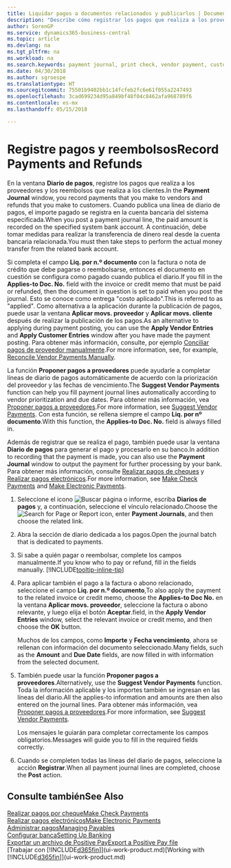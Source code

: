 ```yaml
---
title: Liquidar pagos a documentos relacionados y publicarlos | Documentos de Microsoft
description: "Describe cómo registrar los pagos que realiza a los proveedores y los reembolsos que realiza a los clientes."
author: SorenGP
ms.service: dynamics365-business-central
ms.topic: article
ms.devlang: na
ms.tgt_pltfrm: na
ms.workload: na
ms.search.keywords: payment journal, print check, vendor payment, customer refund, creditor, debt, balance due, AP
ms.date: 04/30/2018
ms.author: sgroespe
ms.translationtype: HT
ms.sourcegitcommit: 75501b9402bb1c14fcfeb2fc6e61f055a2247493
ms.openlocfilehash: 3cad699234d95a849bf48f04c8462afa968789f6
ms.contentlocale: es-mx
ms.lasthandoff: 05/15/2018

---
```

# <a name="record-payments-and-refunds"></a><span data-ttu-id="d97a1-103">Registre pagos y reembolsos</span><span class="sxs-lookup"><span data-stu-id="d97a1-103">Record Payments and Refunds</span></span>
<span data-ttu-id="d97a1-104">En la ventana **Diario de pagos**, registre los pagos que realiza a los proveedores y los reembolsos que realiza a los clientes.</span><span class="sxs-lookup"><span data-stu-id="d97a1-104">In the **Payment Journal** window, you record payments that you make to vendors and refunds that you make to customers.</span></span> <span data-ttu-id="d97a1-105">Cuando publica una línea de diario de pagos, el importe pagado se registra en la cuenta bancaria del sistema especificada.</span><span class="sxs-lookup"><span data-stu-id="d97a1-105">When you post a payment journal line, the paid amount is recorded on the specified system bank account.</span></span> <span data-ttu-id="d97a1-106">A continuación, debe tomar medidas para realizar la transferencia de dinero real desde la cuenta bancaria relacionada.</span><span class="sxs-lookup"><span data-stu-id="d97a1-106">You must then take steps to perform the actual money transfer from the related bank account.</span></span>

<span data-ttu-id="d97a1-107">Si completa el campo **Liq. por n.º documento** con la factura o nota de crédito que debe pagarse o reembolsarse, entonces el documento en cuestión se configura como pagado cuando publica el diario.</span><span class="sxs-lookup"><span data-stu-id="d97a1-107">If you fill in the **Applies-to Doc. No.** field with the invoice or credit memo that must be paid or refunded, then the document in question is set to paid when you post the journal.</span></span> <span data-ttu-id="d97a1-108">Esto se conoce como entrega "costo aplicado".</span><span class="sxs-lookup"><span data-stu-id="d97a1-108">This is referred to as "applied".</span></span> <span data-ttu-id="d97a1-109">Como alternativa a la aplicación durante la publicación de pagos, puede usar la ventana **Aplicar movs. proveedor** y **Aplicar movs. cliente** después de realizar la publicación de los pagos.</span><span class="sxs-lookup"><span data-stu-id="d97a1-109">As an alternative to applying during payment posting, you can use the **Apply Vendor Entries** and **Apply Customer Entries** window after you have made the payment posting.</span></span> <span data-ttu-id="d97a1-110">Para obtener más información, consulte, por ejemplo [Conciliar pagos de proveedor manualmente](payables-how-apply-purchase-transactions-manually.md).</span><span class="sxs-lookup"><span data-stu-id="d97a1-110">For more information, see, for example, [Reconcile Vendor Payments Manually](payables-how-apply-purchase-transactions-manually.md).</span></span>

<span data-ttu-id="d97a1-111">La función **Proponer pagos a proveedores** puede ayudarle a completar líneas de diario de pagos automáticamente de acuerdo con la priorización del proveedor y las fechas de vencimiento.</span><span class="sxs-lookup"><span data-stu-id="d97a1-111">The **Suggest Vendor Payments** function can help you fill payment journal lines automatically according to vendor prioritization and due dates.</span></span> <span data-ttu-id="d97a1-112">Para obtener más información, vea [Proponer pagos a proveedores](payables-how-suggest-vendor-payments.md).</span><span class="sxs-lookup"><span data-stu-id="d97a1-112">For more information, see [Suggest Vendor Payments](payables-how-suggest-vendor-payments.md).</span></span> <span data-ttu-id="d97a1-113">Con esta función, se rellena siempre el campo **Liq. por nº documento**.</span><span class="sxs-lookup"><span data-stu-id="d97a1-113">With this function, the **Applies-to Doc. No.** field is always filled in.</span></span>

<span data-ttu-id="d97a1-114">Además de registrar que se realiza el pago, también puede usar la ventana **Diario de pagos** para generar el pago y procesarlo en su banco.</span><span class="sxs-lookup"><span data-stu-id="d97a1-114">In addition to recording that the payment is made, you can also use the **Payment Journal** window to output the payment for further processing by your bank.</span></span> <span data-ttu-id="d97a1-115">Para obtener más información, consulte [Realizar pagos de cheques](payables-how-work-checks.md) y [Realizar pagos electrónicos](payables-how-export-payments-bank-file.md).</span><span class="sxs-lookup"><span data-stu-id="d97a1-115">For more information, see [Make Check Payments](payables-how-work-checks.md) and [Make Electronic Payments](payables-how-export-payments-bank-file.md).</span></span>  

1. <span data-ttu-id="d97a1-116">Seleccione el icono ![Buscar página o informe](media/ui-search/search_small.png "icono Buscar página o informe"), escriba **Diarios de pagos** y, a continuación, seleccione el vínculo relacionado.</span><span class="sxs-lookup"><span data-stu-id="d97a1-116">Choose the ![Search for Page or Report](media/ui-search/search_small.png "Search for Page or Report icon") icon, enter **Payment Journals**, and then choose the related link.</span></span>
2. <span data-ttu-id="d97a1-117">Abra la sección de diario dedicada a los pagos.</span><span class="sxs-lookup"><span data-stu-id="d97a1-117">Open the journal batch that is dedicated to payments.</span></span>
3. <span data-ttu-id="d97a1-118">Si sabe a quién pagar o reembolsar, complete los campos manualmente.</span><span class="sxs-lookup"><span data-stu-id="d97a1-118">If you know who to pay or refund, fill in the fields manually.</span></span> [!INCLUDE[tooltip-inline-tip](includes/tooltip-inline-tip_md.md)]
4. <span data-ttu-id="d97a1-119">Para aplicar también el pago a la factura o abono relacionado, seleccione el campo **Liq. por n.º documento**,</span><span class="sxs-lookup"><span data-stu-id="d97a1-119">To also apply the payment to the related invoice or credit memo, choose the **Applies-to Doc No.**</span></span> <span data-ttu-id="d97a1-120">en la ventana **Aplicar movs. proveedor**, seleccione la factura o abono relevante, y luego elija el botón **Aceptar**.</span><span class="sxs-lookup"><span data-stu-id="d97a1-120">field, in the **Apply Vendor Entries** window, select the relevant invoice or credit memo, and then choose the **OK** button.</span></span>

    <span data-ttu-id="d97a1-121">Muchos de los campos, como **Importe** y **Fecha vencimiento**, ahora se rellenan con información del documento seleccionado.</span><span class="sxs-lookup"><span data-stu-id="d97a1-121">Many fields, such as the **Amount** and **Due Date** fields, are now filled in with information from the selected document.</span></span>
5. <span data-ttu-id="d97a1-122">También puede usar la función **Proponer pagos a proveedores**.</span><span class="sxs-lookup"><span data-stu-id="d97a1-122">Alternatively, use the **Suggest Vendor Payments** function.</span></span> <span data-ttu-id="d97a1-123">Toda la información aplicable y los importes también se ingresan en las líneas del diario.</span><span class="sxs-lookup"><span data-stu-id="d97a1-123">All the applies-to information and amounts are then also entered on the journal lines.</span></span> <span data-ttu-id="d97a1-124">Para obtener más información, vea [Proponer pagos a proveedores](payables-how-suggest-vendor-payments.md).</span><span class="sxs-lookup"><span data-stu-id="d97a1-124">For more information, see [Suggest Vendor Payments](payables-how-suggest-vendor-payments.md).</span></span>

    <span data-ttu-id="d97a1-125">Los mensajes le guiarán para completar correctamente los campos obligatorios.</span><span class="sxs-lookup"><span data-stu-id="d97a1-125">Messages will guide you to fill in the required fields correctly.</span></span>
6.  <span data-ttu-id="d97a1-126">Cuando se completen todas las líneas del diario de pagos, seleccione la acción **Registrar**.</span><span class="sxs-lookup"><span data-stu-id="d97a1-126">When all payment journal lines are completed, choose the **Post** action.</span></span>

## <a name="see-also"></a><span data-ttu-id="d97a1-127">Consulte también</span><span class="sxs-lookup"><span data-stu-id="d97a1-127">See Also</span></span>
[<span data-ttu-id="d97a1-128">Realizar pagos por cheque</span><span class="sxs-lookup"><span data-stu-id="d97a1-128">Make Check Payments</span></span>](payables-how-work-checks.md)  
[<span data-ttu-id="d97a1-129">Realizar pagos electrónicos</span><span class="sxs-lookup"><span data-stu-id="d97a1-129">Make Electronic Payments</span></span>](payables-how-export-payments-bank-file.md)  
[<span data-ttu-id="d97a1-130">Administrar pagos</span><span class="sxs-lookup"><span data-stu-id="d97a1-130">Managing Payables</span></span>](payables-manage-payables.md)  
[<span data-ttu-id="d97a1-131">Configurar banca</span><span class="sxs-lookup"><span data-stu-id="d97a1-131">Setting Up Banking</span></span>](bank-setup-banking.md)  
[<span data-ttu-id="d97a1-132">Exportar un archivo de Positive Pay</span><span class="sxs-lookup"><span data-stu-id="d97a1-132">Export a Positive Pay file</span></span>](finance-how-positive-pay.md)  
<span data-ttu-id="d97a1-133">[Trabajar con [!INCLUDE[d365fin](includes/d365fin_md.md)]](ui-work-product.md)</span><span class="sxs-lookup"><span data-stu-id="d97a1-133">[Working with [!INCLUDE[d365fin](includes/d365fin_md.md)]](ui-work-product.md)</span></span>  

